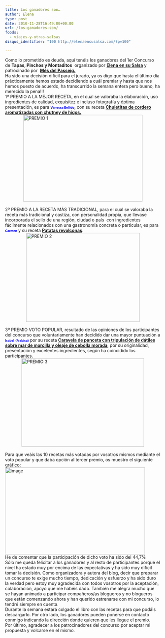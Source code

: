 ```yaml
---
title: Los ganadores son…
author: Elena
type: post
date: 2010-11-28T16:49:00+00:00
url: /los-ganadores-son/
foods:
  - viajes-y-otras-salsas
disqus_identifier: "100 http://elenaensusalsa.com/?p=100"

---
```

Como lo prometido es deuda, aquí tenéis los ganadores del 1er Concurso de **Tapas, Pinchos y Montaditos**&nbsp; organizado por [**Elena en su Salsa**][1] y patrocinado por&nbsp; [**Més del Passeig.**][2]  
Ha sido una decisión difícil para el jurado, ya os digo que hasta el último día prácticamente hemos estado decidiendo a cuál premiar y hasta que nos hemos puesto de acuerdo, ha transcurrido la semana entera pero bueno, ha merecido la pena!!!  
1º PREMIO A LA MEJOR RECETA, en el cual se valoraba la elaboración, uso ingredientes de calidad, exquisitez e incluso fotografía y óptima presentación, es para <span style="color: blue; font-size: x-small;"><strong>Vanessa Bellido</strong></span>, con su receta **[Chuletitas de cordero aromatizadas con chutney de higos.][3]&nbsp;**  
[<img alt="PREMIO 1" border="0" height="282" src="http://elenaensusalsa.com/wp-content/uploads/2010/11/PREMIO-201_thumb-5B2-5D.jpg" style="border-bottom-width: 0px; border-left-width: 0px; border-right-width: 0px; border-top-width: 0px; display: block; float: none; margin-left: auto; margin-right: auto;" title="PREMIO 1" width="387" />][4]   
2º PREMIO A LA RECETA MÁS TRADICIONAL, para el cual se valoraba la receta más tradicional y castiza, con personalidad propia, que llevase incorporada el sello de una región, ciudad o país&nbsp; con ingredientes fácilmente relacionados con una gastronomía concreta o particular, es para **<span style="color: blue; font-size: x-small;">Carmen</span>** y su receta [**Patatas revolconas**][5].  
[<img alt="PREMIO 2" border="0" height="289" src="http://elenaensusalsa.com/wp-content/uploads/2010/11/PREMIO-202_thumb-5B2-5D.jpg" style="border-bottom-width: 0px; border-left-width: 0px; border-right-width: 0px; border-top-width: 0px; display: block; float: none; margin-left: auto; margin-right: auto;" title="PREMIO 2" width="369" />][6]   
3º PREMIO VOTO POPULAR, resultado de las opiniones de los participantes del concurso que voluntariamente han decidido dar una mayor puntuación a <span style="color: blue; font-size: x-small;"><strong>Isabel</strong></span> <span style="color: blue; font-size: x-small;"><strong>(Frabisa)</strong></span> por su receta [**Caravela de panceta con tripulación de dátiles sobre mar de morcilla y oleaje de cebolla morada**][7], por su originalidad, presentación y excelentes ingredientes, según ha coincidido los participantes.  
[<img alt="PREMIO 3" border="0" height="287" src="http://elenaensusalsa.com/wp-content/uploads/2010/11/PREMIO-203_thumb-5B1-5D.jpg" style="border-bottom-width: 0px; border-left-width: 0px; border-right-width: 0px; border-top-width: 0px; display: block; float: none; margin-left: auto; margin-right: auto;" title="PREMIO 3" width="398" />][8]  
Para que veáis las 10 recetas más votadas por vosotros mismos mediante el voto popular y que daba opción al tercer premio, os muestro el siguiente gráfico:  
[<img alt="image" border="0" height="283" src="http://elenaensusalsa.com/wp-content/uploads/2010/11/image_thumb-5B4-5D.png" style="border-bottom-width: 0px; border-left-width: 0px; border-right-width: 0px; border-top-width: 0px; display: inline;" title="image" width="454" />][9]   
He de comentar que la participación de dicho voto ha sido del 44,7%   
Sólo me queda felicitar a los ganadores y al resto de participantes porque el nivel ha estado muy por encima de las expectativas y ha sido muy difícil tomar la decisión. Como organizadora y autora del blog, decir que preparar un concurso te exige mucho tiempo, dedicación y esfuerzo y ha sido duro la verdad pero estoy muy agradecida con todos vosotros por la aceptación, colaboración, apoyo que me habéis dado. También me alegra mucho que se hayan animado a participar compañeros/as blogueros y no blogueros que están comenzando ahora y han querido estrenarse con mi concurso, lo tendré siempre en cuenta.  
Durante la semana estará colgado el libro con las recetas para que podáis descargarlo. Por otro lado, los ganadores pueden ponerse en contacto conmigo indicando la dirección donde quieren que les llegue el premio.  
Por último, agradecer a los patrocinadores del concurso por aceptar mi propuesta y volcarse en el mismo.

 [1]: http://elenaensusalsa.com/
 [2]: http://www.gourmetycatering.com/index.php
 [3]: http://konfusion-cocina.blogspot.com/2010/11/chuletitas-de-cordero-aromatizadas-con.html
 [4]: http://elenaensusalsa.com/wp-content/uploads/2010/11/PREMIO-201_thumb-5B2-5D.jpg
 [5]: http://caprichos-singluten.blogspot.com/2010/11/patatas-revolconas.html
 [6]: http://elenaensusalsa.com/wp-content/uploads/2010/11/PREMIO-202_thumb-5B2-5D.jpg
 [7]: http://lacocinadefrabisa.blogspot.com/2010/11/caravela-de-panceta-con-tripulacion-de.html
 [8]: http://elenaensusalsa.com/wp-content/uploads/2010/11/PREMIO-203_thumb-5B1-5D.jpg
 [9]: http://elenaensusalsa.com/wp-content/uploads/2010/11/image_thumb-5B4-5D.png

